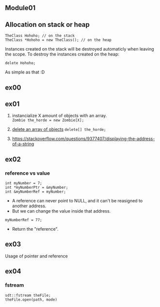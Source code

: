 ## Module01

## Allocation on stack or heap

```
TheClass Hohoho; // on the stack
TheClass *Hohoho = new TheClass(); // on the heap
```

Instances created on the stack will be destroyed automaticly when leaving the scope.
To destroy the instances created on the heap:
```
delete Hohoho;
```
As simple as that :D

## ex00

## ex01
1. instancialize X amount of objects with an array.  
`Zombie the_horde = new Zombie[X];`

2. [delete an array of objects](https://stackoverflow.com/questions/2486034/delete-an-array-of-objects)
`delete[] the_horde;`

3. https://stackoverflow.com/questions/9377407/displaying-the-address-of-a-string


## ex02
### reference vs value
```
int	myNumber = 7;
int	*myNumberPtr = &myNumber;
int	&myNumberRef = myNumber;
```
- A reference can never point to NULL, and it can't be reasigned to another address.  
- But we can change the value inside that address.  
```
myNumberRef = 77;
```
- Return the "reference".  

## ex03
Usage of pointer and reference

## ex04
### fstream
```
sdt::fstream theFile;
theFile.open(path, mode)
